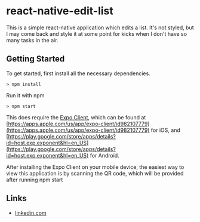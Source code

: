 # react-native-edit-list

This is a simple react-native application which edits a list. It's not styled, but I may come back and style it at some point for kicks when I don't have so many tasks in the air.  

## Getting Started

To get started, first install all the necessary dependencies.
```
> npm install
```

Run it with npm
```
> npm start
```

This does require the [Expo Client](https://apps.apple.com/us/app/expo-client/id982107779), which can be found at [https://apps.apple.com/us/app/expo-client/id982107779](https://apps.apple.com/us/app/expo-client/id982107779) for iOS, and [https://play.google.com/store/apps/details?id=host.exp.exponent&hl=en_US](https://play.google.com/store/apps/details?id=host.exp.exponent&hl=en_US) for Android.

After installing the Expo Client on your mobile device, the easiest way to view this application is by scanning the QR code, which will be provided after running npm start

## Links

- [linkedin.com](https://www.linkedin.com/in/alexruss/)